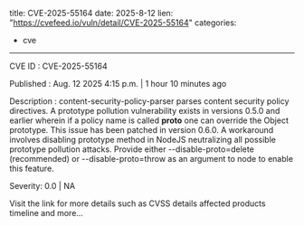  
title: CVE-2025-55164
date: 2025-8-12
lien: "https://cvefeed.io/vuln/detail/CVE-2025-55164"
categories:
  - cve
---

CVE ID : CVE-2025-55164

Published :  Aug. 12
2025
4:15 p.m. | 1 hour
10 minutes ago

Description : content-security-policy-parser parses content security policy directives. A prototype pollution vulnerability exists in versions 0.5.0 and earlier
wherein if a policy name is called __proto__
one can override the Object prototype. This issue has been patched in version 0.6.0. A workaround involves disabling prototype method in NodeJS
neutralizing all possible prototype pollution attacks. Provide either --disable-proto=delete (recommended) or --disable-proto=throw as an argument to node to enable this feature.

Severity: 0.0 | NA

Visit the link for more details
such as CVSS details
affected products
timeline
and more...
